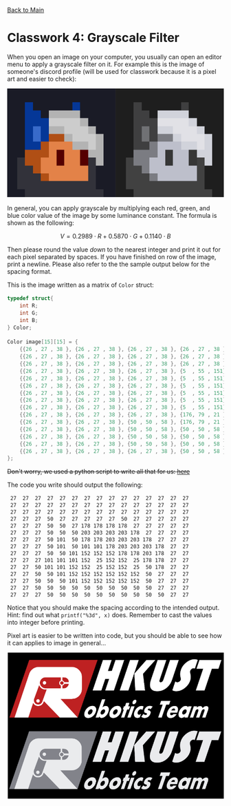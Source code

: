 [Back to Main](../README.md)

# Classwork 4: Grayscale Filter

When you open an image on your computer, you usually can open an editor menu to apply a grayscale filter on it. For example this is the image of someone's discord profile (will be used for classwork because it is a pixel art and easier to check):

![alt text](../images/cw4-image1.png)

In general, you can apply grayscale by multiplying each red, green, and blue color value of the image by some luminance constant. The formula is shown as the following:

$$V = 0.2989 \cdot R + 0.5870 \cdot G + 0.1140 \cdot B$$

Then please round the value *down* to the nearest integer and print it out for each pixel separated by spaces. If you have finished on row of the image, print a newline. Please also refer to the the sample output below for the spacing format.



This is the image written as a matrix of `Color` struct:

```c
typedef struct{
    int R;
    int G;
    int B;
} Color;

Color image[15][15] = {
    {{26 , 27 , 38 }, {26 , 27 , 38 }, {26 , 27 , 38 }, {26 , 27 , 38 }, {26 , 27 , 38 }, {26 , 27 , 38 }, {26 , 27 , 38 }, {26 , 27 , 38 }, {26 , 27 , 38 }, {26 , 27 , 38 }, {26 , 27 , 38 }, {26 , 27 , 38 }, {26 , 27 , 38 }, {26 , 27 , 38 }, {26 , 27 , 38 }},
    {{26 , 27 , 38 }, {26 , 27 , 38 }, {26 , 27 , 38 }, {26 , 27 , 38 }, {26 , 27 , 38 }, {26 , 27 , 38 }, {26 , 27 , 38 }, {26 , 27 , 38 }, {26 , 27 , 38 }, {26 , 27 , 38 }, {26 , 27 , 38 }, {26 , 27 , 38 }, {26 , 27 , 38 }, {26 , 27 , 38 }, {26 , 27 , 38 }},
    {{26 , 27 , 38 }, {26 , 27 , 38 }, {26 , 27 , 38 }, {26 , 27 , 38 }, {26 , 27 , 38 }, {26 , 27 , 38 }, {26 , 27 , 38 }, {26 , 27 , 38 }, {26 , 27 , 38 }, {26 , 27 , 38 }, {26 , 27 , 38 }, {26 , 27 , 38 }, {26 , 27 , 38 }, {26 , 27 , 38 }, {26 , 27 , 38 }},
    {{26 , 27 , 38 }, {26 , 27 , 38 }, {26 , 27 , 38 }, {5  , 55 , 151}, {26 , 27 , 38 }, {26 , 27 , 38 }, {26 , 27 , 38 }, {26 , 27 , 38 }, {26 , 27 , 38 }, {5  , 55 , 151}, {26 , 27 , 38 }, {26 , 27 , 38 }, {26 , 27 , 38 }, {26 , 27 , 38 }, {26 , 27 , 38 }},
    {{26 , 27 , 38 }, {26 , 27 , 38 }, {26 , 27 , 38 }, {5  , 55 , 151}, {5  , 55 , 151}, {26 , 27 , 38 }, {179, 179, 179}, {179, 179, 179}, {179, 179, 179}, {179, 179, 179}, {26 , 27 , 38 }, {26 , 27 , 38 }, {26 , 27 , 38 }, {26 , 27 , 38 }, {26 , 27 , 38 }},
    {{26 , 27 , 38 }, {26 , 27 , 38 }, {26 , 27 , 38 }, {5  , 55 , 151}, {5  , 55 , 151}, {5  , 55 , 151}, {204, 204, 204}, {204, 204, 204}, {204, 204, 204}, {204, 204, 204}, {179, 179, 179}, {26 , 27 , 38 }, {26 , 27 , 38 }, {26 , 27 , 38 }, {26 , 27 , 38 }},
    {{26 , 27 , 38 }, {26 , 27 , 38 }, {26 , 27 , 38 }, {5  , 55 , 151}, {56 , 106, 202}, {5  , 55 , 151}, {179, 179, 179}, {179, 179, 179}, {204, 204, 204}, {204, 204, 204}, {204, 204, 204}, {179, 179, 179}, {26 , 27 , 38 }, {26 , 27 , 38 }, {26 , 27 , 38 }},
    {{26 , 27 , 38 }, {26 , 27 , 38 }, {26 , 27 , 38 }, {5  , 55 , 151}, {56 , 106, 202}, {5  , 55 , 151}, {176, 79 , 21 }, {176, 79 , 21 }, {179, 179, 179}, {204, 204, 204}, {204, 204, 204}, {204, 204, 204}, {179, 179, 179}, {26 , 27 , 38 }, {26 , 27 , 38 }},
    {{26 , 27 , 38 }, {26 , 27 , 38 }, {26 , 27 , 38 }, {5  , 55 , 151}, {5  , 55 , 151}, {176, 79 , 21 }, {227, 130, 72 }, {227, 130, 72 }, {227, 130, 72 }, {179, 179, 179}, {179, 179, 179}, {204, 204, 204}, {179, 179, 179}, {26 , 27 , 38 }, {26 , 27 , 38 }},
    {{26 , 27 , 38 }, {26 , 27 , 38 }, {26 , 27 , 38 }, {176, 79 , 21 }, {176, 79 , 21 }, {176, 79 , 21 }, {227, 130, 72 }, {85 , 0  , 0  }, {227, 130, 72 }, {227, 130, 72 }, {85 , 0  , 0  }, {179, 179, 179}, {179, 179, 179}, {26 , 27 , 38 }, {26 , 27 , 38 }},
    {{26 , 27 , 38 }, {26 , 27 , 38 }, {50 , 50 , 58 }, {176, 79 , 21 }, {176, 79 , 21 }, {227, 130, 72 }, {227, 130, 72 }, {85 , 0  , 0  }, {227, 130, 72 }, {227, 130, 72 }, {85 , 0  , 0  }, {50 , 50 , 58 }, {179, 179, 179}, {26 , 27 , 38 }, {26 , 27 , 38 }},
    {{26 , 27 , 38 }, {26 , 27 , 38 }, {50 , 50 , 58 }, {50 , 50 , 58 }, {176, 79 , 21 }, {227, 130, 72 }, {227, 130, 72 }, {227, 130, 72 }, {227, 130, 72 }, {227, 130, 72 }, {227, 130, 72 }, {50 , 50 , 58 }, {26 , 27 , 38 }, {26 , 27 , 38 }, {26 , 27 , 38 }},
    {{26 , 27 , 38 }, {26 , 27 , 38 }, {50 , 50 , 58 }, {50 , 50 , 58 }, {50 , 50 , 58 }, {176, 79 , 21 }, {227, 130, 72 }, {227, 130, 72 }, {227, 130, 72 }, {227, 130, 72 }, {227, 130, 72 }, {50 , 50 , 58 }, {26 , 27 , 38 }, {26 , 27 , 38 }, {26 , 27 , 38 }},
    {{26 , 27 , 38 }, {26 , 27 , 38 }, {50 , 50 , 58 }, {50 , 50 , 58 }, {50 , 50 , 58 }, {50 , 50 , 58 }, {50 , 50 , 58 }, {50 , 50 , 58 }, {50 , 50 , 58 }, {50 , 50 , 58 }, {50 , 50 , 58 }, {50 , 50 , 58 }, {26 , 27 , 38 }, {26 , 27 , 38 }, {26 , 27 , 38 }},
    {{26 , 27 , 38 }, {26 , 27 , 38 }, {26 , 27 , 38 }, {50 , 50 , 58 }, {50 , 50 , 58 }, {50 , 50 , 58 }, {50 , 50 , 58 }, {50 , 50 , 58 }, {50 , 50 , 58 }, {50 , 50 , 58 }, {50 , 50 , 58 }, {50 , 50 , 58 }, {50 , 50 , 58 }, {26 , 27 , 38 }, {26 , 27 , 38 }}
};
```

~~Don't worry, we used a python script to write all that for us: [here](process.py)~~

The code you write should output the following:
```
 27  27  27  27  27  27  27  27  27  27  27  27  27  27  27 
 27  27  27  27  27  27  27  27  27  27  27  27  27  27  27 
 27  27  27  27  27  27  27  27  27  27  27  27  27  27  27 
 27  27  27  50  27  27  27  27  27  50  27  27  27  27  27 
 27  27  27  50  50  27 178 178 178 178  27  27  27  27  27 
 27  27  27  50  50  50 203 203 203 203 178  27  27  27  27 
 27  27  27  50 101  50 178 178 203 203 203 178  27  27  27 
 27  27  27  50 101  50 101 101 178 203 203 203 178  27  27 
 27  27  27  50  50 101 152 152 152 178 178 203 178  27  27 
 27  27  27 101 101 101 152  25 152 152  25 178 178  27  27 
 27  27  50 101 101 152 152  25 152 152  25  50 178  27  27 
 27  27  50  50 101 152 152 152 152 152 152  50  27  27  27 
 27  27  50  50  50 101 152 152 152 152 152  50  27  27  27 
 27  27  50  50  50  50  50  50  50  50  50  50  27  27  27 
 27  27  27  50  50  50  50  50  50  50  50  50  50  27  27 
```

Notice that you should make the spacing according to the intended output. Hint: find out what `printf("%3d", x)` does. Remember to cast the values into integer before printing.


Pixel art is easier to be written into code, but you should be able to see how it can applies to image in general...

![alt text](../images/cw4-image2.png)
